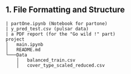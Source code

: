 ## 1. File Formatting and Structure

```
| partOne.ipynb (Notebook for partone)
| y_pred_test.csv (pulsar data)
| a PDF report (for the "Go wild !" part)
project
│   main.ipynb
│   README.md
└───Data
    │   balanced_train.csv
    │   cover_type_scaled_reduced.csv
```
